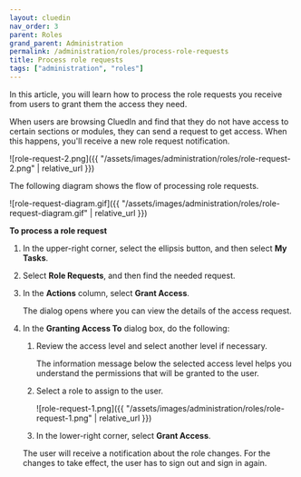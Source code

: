 ```yaml
---
layout: cluedin
nav_order: 3
parent: Roles
grand_parent: Administration
permalink: /administration/roles/process-role-requests
title: Process role requests
tags: ["administration", "roles"]
---
```


In this article, you will learn how to process the role requests you receive from users to grant them the access they need.

When users are browsing CluedIn and find that they do not have access to certain sections or modules, they can send a request to get access. When this happens, you'll receive a new role request notification.

![role-request-2.png]({{ "/assets/images/administration/roles/role-request-2.png" | relative_url }})

The following diagram shows the flow of processing role requests.

![role-request-diagram.gif]({{ "/assets/images/administration/roles/role-request-diagram.gif" | relative_url }})

**To process a role request**

1. In the upper-right corner, select the ellipsis button, and then select **My Tasks**.

1. Select **Role Requests**, and then find the needed request.

1. In the **Actions** column, select **Grant Access**.

    The dialog opens where you can view the details of the access request.

1. In the **Granting Access To** dialog box, do the following:

    1. Review the access level and select another level if necessary.

        The information message below the selected access level helps you understand the permissions that will be granted to the user.

    1. Select a role to assign to the user.

        ![role-request-1.png]({{ "/assets/images/administration/roles/role-request-1.png" | relative_url }})

    1. In the lower-right corner, select **Grant Access**.

    The user will receive a notification about the role changes. For the changes to take effect, the user has to sign out and sign in again.